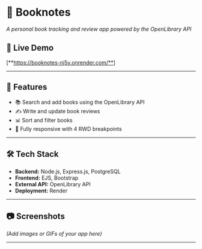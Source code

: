 # 📖 Booknotes  
*A personal book tracking and review app powered by the OpenLibrary API* 

## 🔗 Live Demo  
[**https://booknotes-nj5y.onrender.com/**]

---

## 📌 Features  
- 📚 Search and add books using the OpenLibrary API  
- ✍ Write and update book reviews  
- 📊 Sort and filter books  
- 🎨 Fully responsive with 4 RWD breakpoints  

---

## 🛠 Tech Stack  
- **Backend:** Node.js, Express.js, PostgreSQL  
- **Frontend:** EJS, Bootstrap  
- **External API:** OpenLibrary API  
- **Deployment:** Render  

---

## 📷 Screenshots  
*(Add images or GIFs of your app here)*  

---
